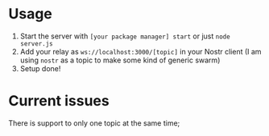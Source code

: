 # Usage
1. Start the server with `[your package manager] start` or just `node server.js`
2. Add your relay as `ws://localhost:3000/[topic]` in your Nostr client (I am using `nostr` as a topic to make some kind of generic swarm)
3. Setup done!

# Current issues
There is support to only one topic at the same time;